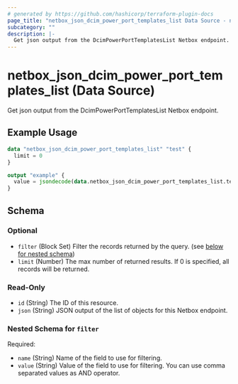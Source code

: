 ```yaml
---
# generated by https://github.com/hashicorp/terraform-plugin-docs
page_title: "netbox_json_dcim_power_port_templates_list Data Source - netbox"
subcategory: ""
description: |-
  Get json output from the DcimPowerPortTemplatesList Netbox endpoint.
---
```


# netbox_json_dcim_power_port_templates_list (Data Source)

Get json output from the DcimPowerPortTemplatesList Netbox endpoint.

## Example Usage

```terraform
data "netbox_json_dcim_power_port_templates_list" "test" {
  limit = 0
}

output "example" {
  value = jsondecode(data.netbox_json_dcim_power_port_templates_list.test.json)
}
```

<!-- schema generated by tfplugindocs -->
## Schema

### Optional

- `filter` (Block Set) Filter the records returned by the query. (see [below for nested schema](#nestedblock--filter))
- `limit` (Number) The max number of returned results. If 0 is specified, all records will be returned.

### Read-Only

- `id` (String) The ID of this resource.
- `json` (String) JSON output of the list of objects for this Netbox endpoint.

<a id="nestedblock--filter"></a>
### Nested Schema for `filter`

Required:

- `name` (String) Name of the field to use for filtering.
- `value` (String) Value of the field to use for filtering. You can use comma separated values as AND operator.
